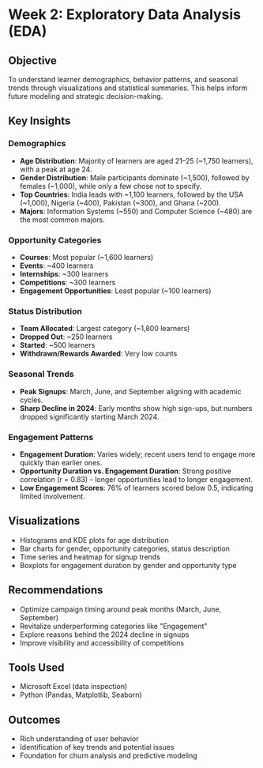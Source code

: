# Week 2: Exploratory Data Analysis (EDA)

## Objective
To understand learner demographics, behavior patterns, and seasonal trends through visualizations and statistical summaries. This helps inform future modeling and strategic decision-making.

## Key Insights

### Demographics
- **Age Distribution**: Majority of learners are aged 21–25 (~1,750 learners), with a peak at age 24.
- **Gender Distribution**: Male participants dominate (~1,500), followed by females (~1,000), while only a few chose not to specify.
- **Top Countries**: India leads with ~1,100 learners, followed by the USA (~1,000), Nigeria (~400), Pakistan (~300), and Ghana (~200).
- **Majors**: Information Systems (~550) and Computer Science (~480) are the most common majors.

### Opportunity Categories
- **Courses**: Most popular (~1,600 learners)
- **Events**: ~400 learners
- **Internships**: ~300 learners
- **Competitions**: ~300 learners
- **Engagement Opportunities**: Least popular (~100 learners)

### Status Distribution
- **Team Allocated**: Largest category (~1,800 learners)
- **Dropped Out**: ~250 learners
- **Started**: ~500 learners
- **Withdrawn/Rewards Awarded**: Very low counts

### Seasonal Trends
- **Peak Signups**: March, June, and September aligning with academic cycles.
- **Sharp Decline in 2024**: Early months show high sign-ups, but numbers dropped significantly starting March 2024.

### Engagement Patterns
- **Engagement Duration**: Varies widely; recent users tend to engage more quickly than earlier ones.
- **Opportunity Duration vs. Engagement Duration**: Strong positive correlation (r = 0.83) – longer opportunities lead to longer engagement.
- **Low Engagement Scores**: 76% of learners scored below 0.5, indicating limited involvement.

## Visualizations
- Histograms and KDE plots for age distribution
- Bar charts for gender, opportunity categories, status description
- Time series and heatmap for signup trends
- Boxplots for engagement duration by gender and opportunity type

## Recommendations
- Optimize campaign timing around peak months (March, June, September)
- Revitalize underperforming categories like "Engagement"
- Explore reasons behind the 2024 decline in signups
- Improve visibility and accessibility of competitions

## Tools Used
- Microsoft Excel (data inspection)
- Python (Pandas, Matplotlib, Seaborn)

## Outcomes
- Rich understanding of user behavior
- Identification of key trends and potential issues
- Foundation for churn analysis and predictive modeling
